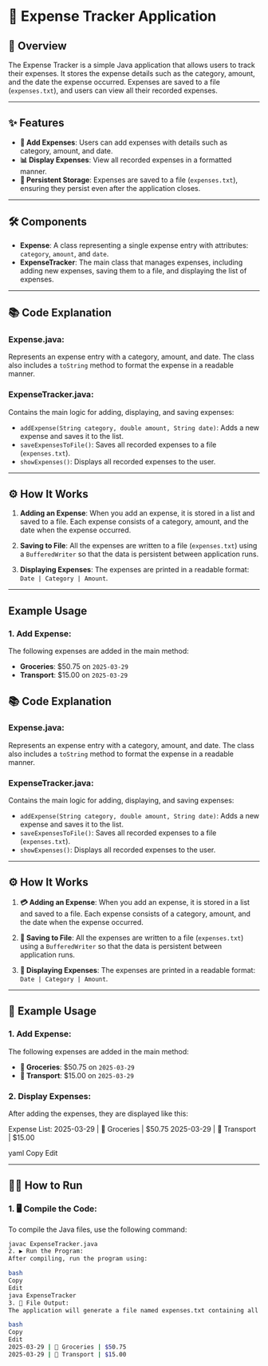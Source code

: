 # 🧾 Expense Tracker Application

## 📜 Overview

The Expense Tracker is a simple Java application that allows users to track their expenses. It stores the expense details such as the category, amount, and the date the expense occurred. Expenses are saved to a file (`expenses.txt`), and users can view all their recorded expenses.

---

## ✨ Features

- **💸 Add Expenses**: Users can add expenses with details such as category, amount, and date.
- **📊 Display Expenses**: View all recorded expenses in a formatted manner.
- **💾 Persistent Storage**: Expenses are saved to a file (`expenses.txt`), ensuring they persist even after the application closes.
  
---

## 🛠 Components

- **Expense**: A class representing a single expense entry with attributes: `category`, `amount`, and `date`.
- **ExpenseTracker**: The main class that manages expenses, including adding new expenses, saving them to a file, and displaying the list of expenses.

---

## 📚 Code Explanation

### **Expense.java**:
Represents an expense entry with a category, amount, and date. The class also includes a `toString` method to format the expense in a readable manner.

### **ExpenseTracker.java**:
Contains the main logic for adding, displaying, and saving expenses:
- `addExpense(String category, double amount, String date)`: Adds a new expense and saves it to the list.
- `saveExpensesToFile()`: Saves all recorded expenses to a file (`expenses.txt`).
- `showExpenses()`: Displays all recorded expenses to the user.

---

## ⚙️ How It Works

1. **Adding an Expense**: 
   When you add an expense, it is stored in a list and saved to a file. Each expense consists of a category, amount, and the date when the expense occurred.

2. **Saving to File**: 
   All the expenses are written to a file (`expenses.txt`) using a `BufferedWriter` so that the data is persistent between application runs.

3. **Displaying Expenses**:
   The expenses are printed in a readable format: `Date | Category | Amount`.

---

## Example Usage

### **1. Add Expense**:
The following expenses are added in the main method:
- **Groceries**: $50.75 on `2025-03-29`
- **Transport**: $15.00 on `2025-03-29`


## 📚 Code Explanation

### **Expense.java**:
Represents an expense entry with a category, amount, and date. The class also includes a `toString` method to format the expense in a readable manner.

### **ExpenseTracker.java**:
Contains the main logic for adding, displaying, and saving expenses:
- `addExpense(String category, double amount, String date)`: Adds a new expense and saves it to the list.
- `saveExpensesToFile()`: Saves all recorded expenses to a file (`expenses.txt`).
- `showExpenses()`: Displays all recorded expenses to the user.

---

## ⚙️ How It Works

1. **💳 Adding an Expense**: 
   When you add an expense, it is stored in a list and saved to a file. Each expense consists of a category, amount, and the date when the expense occurred.

2. **💾 Saving to File**: 
   All the expenses are written to a file (`expenses.txt`) using a `BufferedWriter` so that the data is persistent between application runs.

3. **📑 Displaying Expenses**:
   The expenses are printed in a readable format: `Date | Category | Amount`.

---

## 📝 Example Usage

### **1. Add Expense**:
The following expenses are added in the main method:
- **🍞 Groceries**: $50.75 on `2025-03-29`
- **🚗 Transport**: $15.00 on `2025-03-29`

### **2. Display Expenses**:
After adding the expenses, they are displayed like this:

Expense List: 2025-03-29 | 🍞 Groceries | $50.75 2025-03-29 | 🚗 Transport | $15.00

yaml
Copy
Edit

---

## 🏃‍♂️ How to Run

### 1. 🖥 Compile the Code:
To compile the Java files, use the following command:
```bash
javac ExpenseTracker.java
2. ▶️ Run the Program:
After compiling, run the program using:

bash
Copy
Edit
java ExpenseTracker
3. 📂 File Output:
The application will generate a file named expenses.txt containing all expenses in the following format:

bash
Copy
Edit
2025-03-29 | 🍞 Groceries | $50.75
2025-03-29 | 🚗 Transport | $15.00
